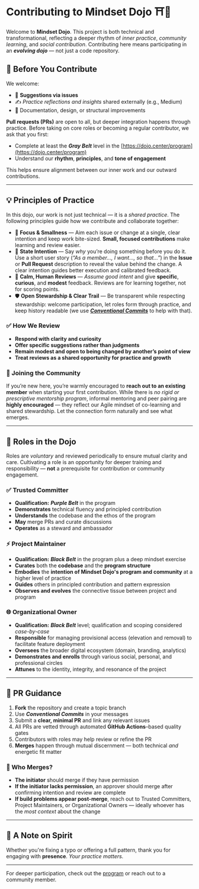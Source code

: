 # Contributing to Mindset Dojo ⛩️🌿

Welcome to **Mindset Dojo**. This project is both technical and transformational, reflecting a deeper rhythm of *inner practice*, *community learning*, and *social contribution*. Contributing here means participating in an ***evolving dojo*** — not just a code repository.

## 🥋 Before You Contribute

We welcome:

* 💬 **Suggestions via issues**
* ✍️ *Practice reflections and insights* shared externally (e.g., Medium)
* 🧩 Documentation, design, or structural improvements

**Pull requests (PRs)** are open to all, but deeper integration happens through practice. Before taking on core roles or becoming a regular contributor, we ask that you first:

* Complete at least the ***Gray Belt*** level in the [https://dojo.center/program](https://dojo.center/program)
* Understand our **rhythm**, **principles**, and **tone of engagement**

This helps ensure alignment between our inner work and our outward contributions.

---

## 💡 Principles of Practice

In this dojo, our work is not just technical — it is a *shared practice*. The following principles guide how we contribute and collaborate together:

* 🎯 **Focus & Smallness** — Aim each issue or change at a single, clear intention and keep work bite-sized. **Small, focused contributions** make learning and review easier.
* 🧭 **State Intention** — Say *why* you’re doing something before you do it. Use a short user story (*“As a member…, I want…, so that…”*) in the **Issue** or **Pull Request** description to reveal the value behind the change. A clear intention guides better execution and calibrated feedback.
* 🤝 **Calm, Human Reviews** — *Assume good intent* and give **specific**, **curious**, and **modest** feedback. Reviews are for learning together, not for scoring points.
* 🛡️ **Open Stewardship & Clear Trail** — Be transparent while respecting stewardship: welcome participation, let roles form through practice, and keep history readable (we use [***Conventional Commits***](https://www.conventionalcommits.org/en/v1.0.0/) to help with that).

### ✅ How We Review

* **Respond with clarity and curiosity**
* **Offer specific suggestions rather than judgments**
* **Remain modest and open to being changed by another’s point of view**
* **Treat reviews as a shared opportunity for practice and growth**

### 🤝 Joining the Community

If you’re new here, you’re warmly encouraged to **reach out to an existing member** when starting your first contribution. While there is *no rigid or prescriptive mentorship program*, informal mentoring and peer pairing are **highly encouraged** — they reflect our Agile mindset of co-learning and shared stewardship. Let the connection form naturally and see what emerges.

---

## 🧭 Roles in the Dojo

Roles are *voluntary* and reviewed periodically to ensure mutual clarity and care. Cultivating a role is an opportunity for deeper training and responsibility — **not** a prerequisite for contribution or community engagement.

### ✅ Trusted Committer

* **Qualification:** ***Purple Belt*** in the program
* **Demonstrates** technical fluency and principled contribution
* **Understands** the codebase and the ethos of the program
* **May** merge PRs and curate discussions
* **Operates** as a steward and ambassador

### ⚡ Project Maintainer

* **Qualification:** ***Black Belt*** in the program plus a deep mindset exercise
* **Curates** both the **codebase** and the **program structure**
* **Embodies** the **intention of Mindset Dojo's program and community** at a higher level of practice
* **Guides** others in principled contribution and pattern expression
* **Observes and evolves** the connective tissue between project and program

### 🌐 Organizational Owner

* **Qualification:** ***Black Belt*** level; qualification and scoping considered *case-by-case*
* **Responsible** for managing provisional access (elevation and removal) to facilitate feature deployment
* **Oversees** the broader digital ecosystem (domain, branding, analytics)
* **Demonstrates and enrolls** through various social, personal, and professional circles
* **Attunes** to the identity, integrity, and resonance of the project

---

## 🔄 PR Guidance

1. **Fork** the repository and create a topic branch
2. Use ***Conventional Commits*** in your messages
3. Submit a **clear, minimal PR** and link any relevant issues
4. All PRs are vetted through automated **GitHub Actions**–based quality gates
5. Contributors with roles may help review or refine the PR
6. **Merges** happen through mutual discernment — both technical *and* energetic fit matter

### 🔀 Who Merges?

* **The initiator** should merge if they have permission
* **If the initiator lacks permission**, an approver should merge after confirming intention and review are complete
* **If build problems appear post-merge**, reach out to Trusted Committers, Project Maintainers, or Organizational Owners — ideally whoever has the *most context* about the change

---

## 🙏 A Note on Spirit

Whether you're fixing a typo or offering a full pattern, thank you for engaging with **presence**. *Your practice matters.*

---

For deeper participation, check out the [program](https://dojo.center/program) or reach out to a community member.


